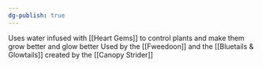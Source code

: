 ```yaml
---
dg-publish: true
---
```

Uses water infused with [[Heart Gems]] to control plants and make them grow better and glow better
Used by the [[Fweedoon]] and the [[Bluetails & Glowtails]]
created by the [[Canopy Strider]]